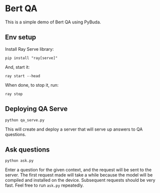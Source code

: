 # Bert QA

This is a simple demo of Bert QA using PyBuda.

## Env setup

Install Ray Serve library:

```
pip install "ray[serve]"
```

And, start it:

```
ray start --head
```

When done, to stop it, run:

```
ray stop
```

## Deploying QA Serve

```
python qa_serve.py
```

This will create and deploy a server that will serve up answers to QA questions.


## Ask questions

```
python ask.py
```

Enter a question for the given context, and the request will be sent to the server. The first request made will take a while because
the model will be compiled and installed on the device. Subsequent requests should be very fast. Feel free to run `ask.py` repeatedly.



